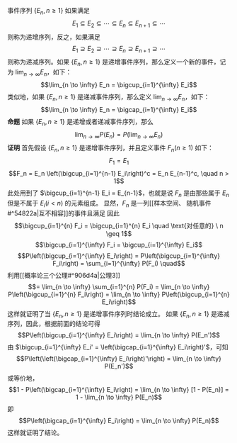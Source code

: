 事件序列 $\{E_n, n \geq 1\}$ 如果满足 $$E_1 \subseteq E_2 \subseteq \cdots \subseteq E_n \subseteq E_{n+1} \subseteq \cdots$$ 则称为递增序列，反之，如果满足 $$E_1 \supseteq E_2 \supseteq \cdots \supseteq E_n \supseteq E_{n+1} \supseteq \cdots$$ 则称为递减序列。如果 $\{E_n, n \geq 1\}$ 是递增事件序列，那么定义一个新的事件，记为 $\lim_{n \to \infty} E_n$，如下： $$\lim_{n \to \infty} E_n = \bigcup_{i=1}^{\infty} E_i$$ 类似地，如果 $\{E_n, n \geq 1\}$ 是递减事件序列，那么定义 $\lim_{n \to \infty} E_n$，如下： $$\lim_{n \to \infty} E_n = \bigcap_{i=1}^{\infty} E_i$$
**命题** 如果 $\{E_n, n \geq 1\}$ 是递增或者递减事件序列，那么 $$\lim_{n \to \infty} P(E_n) = P\left(\lim_{n \to \infty} E_n\right)$$ **证明** 首先假设 $\{E_n, n \geq 1\}$ 是递增事件序列，并且定义事件 $F_n (n \geq 1)$ 如下： $$F_1 = E_1$$ $$F_n = E_n \left(\bigcup_{i=1}^{n-1} E_i\right)^c = E_n E_{n-1}^c, \quad n > 1$$ 此处用到了 $\bigcup_{i=1}^{n-1} E_i = E_{n-1}$，也就是说 $F_n$ 是由那些属于 $E_n$ 但是不属于 $E_i (i < n)$ 的元素组成。 显然，$F_n$ 是一列[[样本空间、 随机事件#^54822a|互不相容]]的事件且满足
因此 $$\bigcup_{i=1}^{n} F_i = \bigcup_{i=1}^{n} E_i \quad \text{对任意的} \ n \geq 1$$ $$\bigcup_{i=1}^{\infty} F_i = \bigcup_{i=1}^{\infty} E_i$$ $$P\left(\bigcup_{i=1}^{\infty} E_i\right) = P\left(\bigcup_{i=1}^{\infty} F_i\right) = \sum_{i=1}^{\infty} P(F_i) \quad$$
利用[[概率论三个公理#^906d4a|公理3]]
$$= \lim_{n \to \infty} \sum_{i=1}^{n} P(F_i) = \lim_{n \to \infty} P\left(\bigcup_{i=1}^{n} F_i\right) = \lim_{n \to \infty} P\left(\bigcup_{i=1}^{n} E_i\right)$$ 这样就证明了当 $\{E_n, n \geq 1\}$ 是递增事件序列时结论成立。 如果 $\{E_n, n \geq 1\}$ 是递减序列，因此，根据前面的结论可得 $$P\left(\bigcup_{i=1}^{\infty} E_i\right) = \lim_{n \to \infty} P(E_n')$$ 由 $\bigcup_{i=1}^{\infty} E_i' = \left(\bigcap_{i=1}^{\infty} E_i\right)'$，可知 $$P\left(\left(\bigcap_{i=1}^{\infty} E_i\right)'\right) = \lim_{n \to \infty} P(E_n')$$ 或等价地， $$1 - P\left(\bigcap_{i=1}^{\infty} E_i\right) = \lim_{n \to \infty} [1 - P(E_n)] = 1 - \lim_{n \to \infty} P(E_n)$$ 即 $$P\left(\bigcap_{i=1}^{\infty} E_i\right) = \lim_{n \to \infty} P(E_n)$$ 这样就证明了结论。
